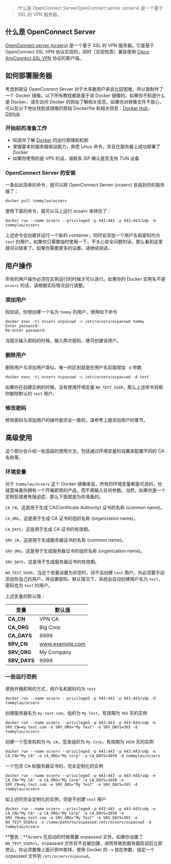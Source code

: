 > 什么是 OpenConnect ServerOpenConnect server (ocserv) 是一个基于 SSL 的 VPN 服务器。

[](#什么是-OpenConnect-Server "什么是 OpenConnect Server")什么是 OpenConnect Server
--------------------------------------------------------------------------

[OpenConnect server (ocserv)](https://www.infradead.org/ocserv/) 是一个基于 SSL 的 VPN 服务器。它是基于 OpenConnect SSL VPN 协议实现的，同时（实验性质）兼容使用 [Cisco AnyConnect SSL VPN](https://www.cisco.com/c/en/us/support/security/anyconnect-vpn-client/tsd-products-support-series-home.html) 协议的客户端。

[](#如何部署服务器 "如何部署服务器")如何部署服务器
-----------------------------

考虑到架设 OpenConnect Server 对于大多数用户来说比较困难，所以我制作了一个 Docker 镜像。以下所有教程都是基于该 Docker 镜像的。如果你不知道什么是 Docker，请先访问 Docker 的网站了解相关信息。如果你对镜像文件不放心，可以在以下地址找到该镜像的原始 Dockerfile 和相关信息：[Docker Hub](https://registry.hub.docker.com/u/tommylau/ocserv/)，[GitHub](https://github.com/TommyLau/docker-ocserv)

### [](#开始前的准备工作 "开始前的准备工作")开始前的准备工作

*   知道并了解 [Docker](https://www.docker.com/) 的运行原理和机制
*   掌握基本的服务器架设能力，熟悉 Linux 命令，并且在服务器上成功部署了 Docker
*   如果你使用的是 VPS 的话，请联系 ISP 确认是否支持 TUN 设备

### [](#OpenConnect-Server-的安装 "OpenConnect Server 的安装")OpenConnect Server 的安装

一条如此简单的命令，就可以把 OpenConnect Server (ocserv) 安装到你的服务器了：

```
docker pull tommylau/ocserv
```

使用下面的命令，就可以马上运行 ocserv 来体验了：

```
docker run --name ocserv --privileged -p 443:443 -p 443:443/udp -d tommylau/ocserv
```

上述命令会创建并运行一个新的 container，同时会添加一个用户名和密码均为 `test` 的用户。如果你只需要临时使用一下，不关心安全问题的话，那么看到这里就可以结束了。如果你需要更多的设置，请继续阅读。

[](#用户操作 "用户操作")用户操作
--------------------

所有的用户操作必须在实例运行的时候才可以进行。如果你的 Docker 实例名不是 `ocserv` 的话，请根据实际情况自行调整。

### [](#添加用户 "添加用户")添加用户

假如说，你想创建一个名为 `tommy` 的用户，使用如下命令

```
docker exec -ti ocserv ocpasswd -c /etc/ocserv/ocpasswd tommy
Enter password:
Re-enter password:
```

当提示输入密码的时候，输入两次密码，便可创建该用户。

### [](#删除用户 "删除用户")删除用户

删除用户与添加用户类似，唯一的区别就是在用户名前面增加 `-d` 参数

```
docker exec -ti ocserv ocpasswd -c /etc/ocserv/ocpasswd -d test
```

如果你在创建实例的时候，没有使用环境变量 `NO_TEST_USER`，那么上述命令将帮你删除默认的 `test` 用户。

### [](#修改密码 "修改密码")修改密码

修改密码与添加用户的操作是完全一致的，请参考上面添加用户的章节。

[](#高级使用 "高级使用")高级使用
--------------------

这个部分会介绍一些高级的使用方法，包括通过环境变量的设置来配置不同的 CA 名称等。

### [](#环境变量 "环境变量")环境变量

对于 `tommylau/ocserv` 这个 Docker 镜像来说，所有的环境变量都是可选的，也就意味着你拥有一个开箱即用的产品，而不用输入任何参数。当然，如果你是一个定制狂或者有强迫症，那么下面就是为你准备的。

`CA_CN`，这是用于生成 CA(Certificate Authority) 证书的名称 (common name)。

`CA_ORG`，这是用于生成 CA 证书的组织名称 (organization name)。

`CA_DAYS`，这是用于生成 CA 证书的有效期。

`SRV_CN`，这是用于生成服务器证书的名称 (common name)。

`SRV_ORG`，这是用于生成服务器证书的组织名称 (organization name)。

`SRV_DAYS`，这是用于生成服务器证书的有效期。

`NO_TEST_USER`，当这个变量设置为非空时，将不会创建 `test` 用户。你必须要手动添加你自己的用户，并设置密码。默认情况下，系统会自动创建用户名为 `test`，密码也为 `test` 的用户。

上述变量的默认值：

<table><thead><tr><th>变量</th><th>默认值</th></tr></thead><tbody><tr><td><strong>CA_CN</strong></td><td>VPN CA</td></tr><tr><td><strong>CA_ORG</strong></td><td>Big Corp</td></tr><tr><td><strong>CA_DAYS</strong></td><td>9999</td></tr><tr><td><strong>SRV_CN</strong></td><td><a target="_blank" rel="noopener" href="http://www.example.com/">www.example.com</a></td></tr><tr><td><strong>SRV_ORG</strong></td><td>My Company</td></tr><tr><td><strong>SRV_DAYS</strong></td><td>9999</td></tr></tbody></table>

### [](#一些运行范例 "一些运行范例")一些运行范例

使用开箱即用的方式，用户名和密码均为 `test`

```
docker run --name ocserv --privileged -p 443:443 -p 443:443/udp -d tommylau/ocserv
```

创建服务器名为 `my.test.com`，组织为 `My Test`，有效期为 `365` 天的实例

```
docker run --name ocserv --privileged -p 443:443 -p 443:443/udp -e SRV_CN=my.test.com -e SRV_ORG="My Test" -e SRV_DAYS=365 -d tommylau/ocserv
```

创建一个签发机构为 `My CA`，签发组织为 `My Corp`，有效期为 `3650` 天的实例

```
docker run --name ocserv --privileged -p 443:443 -p 443:443/udp -e CA_CN="My CA" -e CA_ORG="My Corp" -e CA_DAYS=3650 -d tommylau/ocserv
```

一个包含 CA 和服务器证书的，完全定制化的实例

```
docker run --name ocserv --privileged -p 443:443 -p 443:443/udp -e CA_CN="My CA" -e CA_ORG="My Corp" -e CA_DAYS=3650 -e SRV_CN=my.test.com -e SRV_ORG="My Test" -e SRV_DAYS=365 -d tommylau/ocserv
```

如上述的完全定制化的实例，但是不创建 `test` 用户

```
docker run --name ocserv --privileged -p 443:443 -p 443:443/udp -e CA_CN="My CA" -e CA_ORG="My Corp" -e CA_DAYS=3650 -e SRV_CN=my.test.com -e SRV_ORG="My Test" -e SRV_DAYS=365 -e NO_TEST_USER=1 -v /some/path/to/ocpasswd:/etc/ocserv/ocpasswd -d tommylau/ocserv
```

**警告：**ocserv 在启动的时候需要 ocpasswd 文件，如果你设置了 `NO_TEST_USER=1`，ocpasswd 文件将不会被创建，进而导致到服务器启动后立即停止。你必须要像上面示例中那样，使用 Docker 的 `-v` 挂在参数，指定一个 ocpasswd 文件到 `/etc/ocserv/ocpasswd`。
